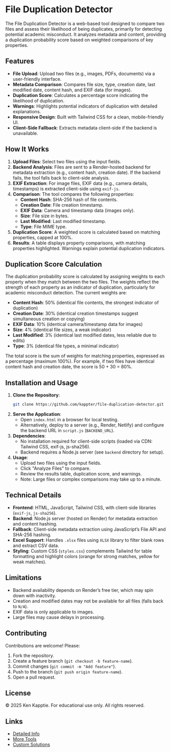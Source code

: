 # File Duplication Detector

The File Duplication Detector is a web-based tool designed to compare two files and assess their likelihood of being duplicates, primarily for detecting potential academic misconduct. It analyzes metadata and content, providing a duplication probability score based on weighted comparisons of key properties.

## Features
- **File Upload**: Upload two files (e.g., images, PDFs, documents) via a user-friendly interface.
- **Metadata Comparison**: Compares file size, type, creation date, last modified date, content hash, and EXIF data (for images).
- **Duplication Score**: Calculates a percentage score indicating the likelihood of duplication.
- **Warnings**: Highlights potential indicators of duplication with detailed explanations.
- **Responsive Design**: Built with Tailwind CSS for a clean, mobile-friendly UI.
- **Client-Side Fallback**: Extracts metadata client-side if the backend is unavailable.

## How It Works
1. **Upload Files**: Select two files using the input fields.
2. **Backend Analysis**: Files are sent to a Render-hosted backend for metadata extraction (e.g., content hash, creation date). If the backend fails, the tool falls back to client-side analysis.
3. **EXIF Extraction**: For image files, EXIF data (e.g., camera details, timestamps) is extracted client-side using `exif-js`.
4. **Comparison**: The tool compares the following properties:
   - **Content Hash**: SHA-256 hash of file contents.
   - **Creation Date**: File creation timestamp.
   - **EXIF Data**: Camera and timestamp data (images only).
   - **Size**: File size in bytes.
   - **Last Modified**: Last modified timestamp.
   - **Type**: File MIME type.
5. **Duplication Score**: A weighted score is calculated based on matching properties, capped at 100%.
6. **Results**: A table displays property comparisons, with matching properties highlighted. Warnings explain potential duplication indicators.

## Duplication Score Calculation
The duplication probability score is calculated by assigning weights to each property when they match between the two files. The weights reflect the strength of each property as an indicator of duplication, particularly for academic misconduct detection. The current weights are:

- **Content Hash**: 50% (identical file contents, the strongest indicator of duplication)
- **Creation Date**: 30% (identical creation timestamps suggest simultaneous creation or copying)
- **EXIF Data**: 10% (identical camera/timestamp data for images)
- **Size**: 4% (identical file sizes, a weak indicator)
- **Last Modified**: 3% (identical last modified dates, less reliable due to edits)
- **Type**: 3% (identical file types, a minimal indicator)

The total score is the sum of weights for matching properties, expressed as a percentage (maximum 100%). For example, if two files have identical content hash and creation date, the score is 50 + 30 = 80%.

## Installation and Usage
1. **Clone the Repository**:
   ```bash
   git clone https://github.com/kappter/file-duplication-detector.git
   ```
2. **Serve the Application**:
   - Open `index.html` in a browser for local testing.
   - Alternatively, deploy to a server (e.g., Render, Netlify) and configure the backend URL in `script.js` (`BACKEND_URL`).
3. **Dependencies**:
   - No installation required for client-side scripts (loaded via CDN: Tailwind CSS, exif-js, js-sha256).
   - Backend requires a Node.js server (see `backend` directory for setup).
4. **Usage**:
   - Upload two files using the input fields.
   - Click "Analyze Files" to compare.
   - Review the results table, duplication score, and warnings.
   - Note: Large files or complex comparisons may take up to a minute.

## Technical Details
- **Frontend**: HTML, JavaScript, Tailwind CSS, with client-side libraries (`exif-js`, `js-sha256`).
- **Backend**: Node.js server (hosted on Render) for metadata extraction and content hashing.
- **Fallback**: Client-side metadata extraction using JavaScript’s File API and SHA-256 hashing.
- **Excel Support**: Handles `.xlsx` files using `XLSX` library to filter blank rows and extract CSV data.
- **Styling**: Custom CSS (`styles.css`) complements Tailwind for table formatting and highlight colors (orange for strong matches, yellow for weak matches).

## Limitations
- Backend availability depends on Render’s free tier, which may spin down with inactivity.
- Creation and modified dates may not be available for all files (falls back to `N/A`).
- EXIF data is only applicable to images.
- Large files may cause delays in processing.

## Contributing
Contributions are welcome! Please:
1. Fork the repository.
2. Create a feature branch (`git checkout -b feature-name`).
3. Commit changes (`git commit -m "Add feature"`).
4. Push to the branch (`git push origin feature-name`).
5. Open a pull request.

## License
© 2025 Ken Kapptie. For educational use only. All rights reserved.

## Links
- [Detailed Info](https://github.com/kappter/file-duplication-detector)
- [More Tools](https://kappter.github.io/portfolio/#projects)
- [Custom Solutions](https://kappter.github.io/portfolio/proposal.html)
